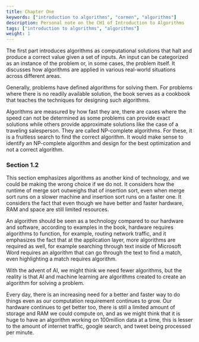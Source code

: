 ```yaml
---
title: Chapter One
keywords: ["introduction to algorithms", "cormen", "algorithms"]
description: Personal note on the CH1 of Introduction to Algorithms
tags: ["introduction to algorithms", "algorithms"]
weight: 1
---
```


The first part introduces algorithms as computational solutions that halt and produce a correct value given a set of inputs. An input can be categorized as an instance of the problem or, in some cases, the problem itself. It discusses how algorithms are applied in various real-world situations across different areas.

Generally, problems have defined algorithms for solving them. For problems where there is no readily available solution, the book serves as a cookbook that teaches the techniques for designing such algorithms.

Algorithms are measured by how fast they are, there are cases where the speed can not be determined as some problems can provide exact solutions while others provide approximate solutions like the case of a traveling salesperson.  They are called NP-complete algorithms. For these, it is a fruitless search to find the correct algorithm. It would make sense to identify an NP-complete algorithm and design for the best optimization and not a correct algorithm.

### Section 1.2 

This section emphasizes algorithms as another kind of technology, and we could be making the wrong choice if we do not. It considers how the runtime of merge sort outweighs that of insertion sort, even when merge sort runs on a slower machine and insertion sort runs on a faster one. It considers the fact that even though we have better and faster hardware, RAM and space are still limited resources.

An algorithm should be seen as a technology compared to our hardware and software, according to examples in the book, hardware requires algorithms to function, for example, routing network traffic, and it emphasizes the fact that at the application layer, more algorithms are required as well, for example searching through text inside of Microsoft Word requires an algorithm that can go through the text to find a match, even highlighting a match requires algorithm.

With the advent of AI, we might think we need fewer algorithms, but the reality is that AI and machine learning are algorithms created to create an algorithm for solving a problem.

Every day, there is an increasing need for a better and faster way to do things even as our computation requirement continues to grow. Our hardware continues to get better too, there is still a limited amount of storage and RAM we could compute on, and as we might think that it is huge to have an algorithm working on 100million data at a time, this is lesser to the amount of internet traffic, google search, and tweet being processed per minute.


